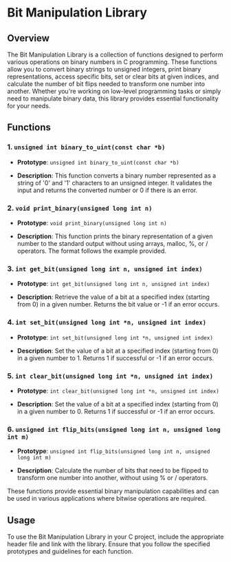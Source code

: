 # Bit Manipulation Library

## Overview

The Bit Manipulation Library is a collection of functions designed to perform various operations on binary numbers in C programming. These functions allow you to convert binary strings to unsigned integers, print binary representations, access specific bits, set or clear bits at given indices, and calculate the number of bit flips needed to transform one number into another. Whether you're working on low-level programming tasks or simply need to manipulate binary data, this library provides essential functionality for your needs.

## Functions

### 1. `unsigned int binary_to_uint(const char *b)`

- **Prototype**: `unsigned int binary_to_uint(const char *b)`

- **Description**: This function converts a binary number represented as a string of '0' and '1' characters to an unsigned integer. It validates the input and returns the converted number or 0 if there is an error.

### 2. `void print_binary(unsigned long int n)`

- **Prototype**: `void print_binary(unsigned long int n)`

- **Description**: This function prints the binary representation of a given number to the standard output without using arrays, malloc, %, or / operators. The format follows the example provided.

### 3. `int get_bit(unsigned long int n, unsigned int index)`

- **Prototype**: `int get_bit(unsigned long int n, unsigned int index)`

- **Description**: Retrieve the value of a bit at a specified index (starting from 0) in a given number. Returns the bit value or -1 if an error occurs.

### 4. `int set_bit(unsigned long int *n, unsigned int index)`

- **Prototype**: `int set_bit(unsigned long int *n, unsigned int index)`

- **Description**: Set the value of a bit at a specified index (starting from 0) in a given number to 1. Returns 1 if successful or -1 if an error occurs.

### 5. `int clear_bit(unsigned long int *n, unsigned int index)`

- **Prototype**: `int clear_bit(unsigned long int *n, unsigned int index)`

- **Description**: Set the value of a bit at a specified index (starting from 0) in a given number to 0. Returns 1 if successful or -1 if an error occurs.

### 6. `unsigned int flip_bits(unsigned long int n, unsigned long int m)`

- **Prototype**: `unsigned int flip_bits(unsigned long int n, unsigned long int m)`

- **Description**: Calculate the number of bits that need to be flipped to transform one number into another, without using % or / operators.

These functions provide essential binary manipulation capabilities and can be used in various applications where bitwise operations are required.

## Usage

To use the Bit Manipulation Library in your C project, include the appropriate header file and link with the library. Ensure that you follow the specified prototypes and guidelines for each function.
